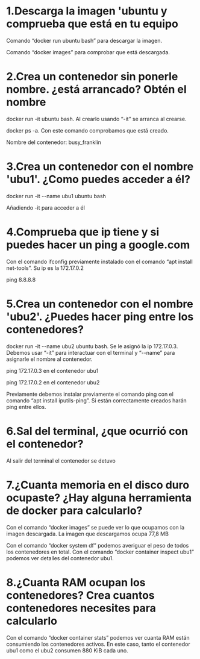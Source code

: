 
# 1.Descarga la imagen 'ubuntu y comprueba que está en tu equipo

Comando “docker run ubuntu bash” para descargar la imagen.

Comando “docker images” para comprobar que está descargada.

# 2.Crea un contenedor sin ponerle nombre. ¿está arrancado? Obtén el nombre

docker run -it ubuntu bash. Al crearlo usando “-it” se arranca al crearse.

docker ps -a. Con este comando comprobamos que está creado.

Nombre del contenedor: busy_franklin


# 3.Crea un contenedor con el nombre 'ubu1'. ¿Como puedes acceder a él?

docker run -it --name ubu1 ubuntu bash

Añadiendo -it para acceder a él


# 4.Comprueba que ip tiene y si puedes hacer un ping a google.com

Con el comando ifconfig previamente instalado con el comando “apt install net-tools”. Su ip es la 172.17.0.2

ping 8.8.8.8


# 5.Crea un contenedor con el nombre 'ubu2'. ¿Puedes hacer ping entre los contenedores?

docker run -it --name ubu2 ubuntu bash. Se le asignó la ip 172.17.0.3. Debemos usar “-it” para interactuar con el terminal y “--name” para asignarle el nombre al contenedor.

ping 172.17.0.3 en el contenedor ubu1

ping 172.17.0.2 en el contenedor ubu2

Previamente debemos instalar previamente el comando ping con el comando “apt install iputils-ping”. Si están correctamente creados harán ping entre ellos.


# 6.Sal del terminal, ¿que ocurrió con el contenedor?

Al salir del terminal el contenedor se detuvo


# 7.¿Cuanta memoria en el disco duro ocupaste? ¿Hay alguna herramienta de docker para calcularlo?

Con el comando “docker images” se puede ver lo que ocupamos con la imagen descargada. La imagen que descargamos ocupa 77,8 MB

Con el comando “docker system df” podemos averiguar el peso de todos los contenedores en total. Con el comando “docker container inspect ubu1” podemos ver detalles del contenedor ubu1. 


# 8.¿Cuanta RAM ocupan los contenedores? Crea cuantos contenedores necesites para calcularlo

Con el comando “docker container stats” podemos ver cuanta RAM están consumiendo los contenedores activos. En este caso, tanto el contenedor ubu1 como el ubu2 consumen 880 KiB cada uno.